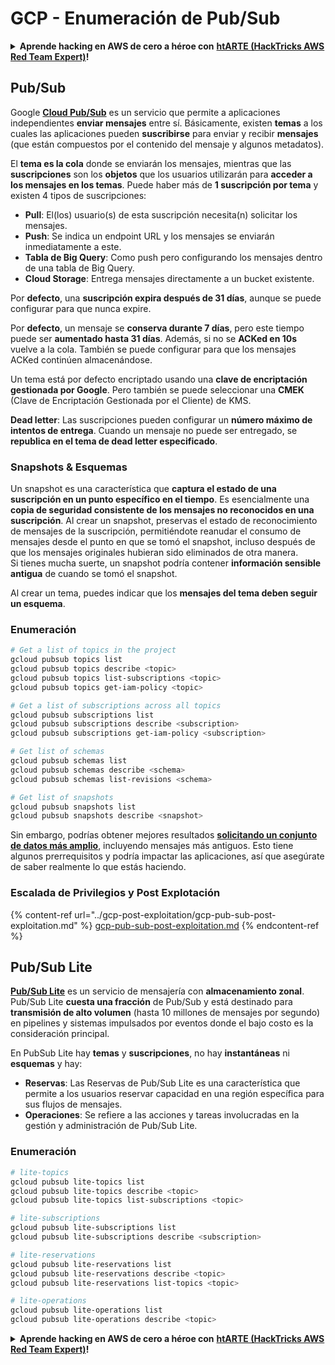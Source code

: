 # GCP - Enumeración de Pub/Sub

<details>

<summary><strong>Aprende hacking en AWS de cero a héroe con</strong> <a href="https://training.hacktricks.xyz/courses/arte"><strong>htARTE (HackTricks AWS Red Team Expert)</strong></a><strong>!</strong></summary>

Otras formas de apoyar a HackTricks:

* Si quieres ver a tu **empresa anunciada en HackTricks** o **descargar HackTricks en PDF**, consulta los [**PLANES DE SUSCRIPCIÓN**](https://github.com/sponsors/carlospolop)!
* Consigue el [**merchandising oficial de PEASS & HackTricks**](https://peass.creator-spring.com)
* Descubre [**La Familia PEASS**](https://opensea.io/collection/the-peass-family), nuestra colección de [**NFTs**](https://opensea.io/collection/the-peass-family) exclusivos
* **Únete al** 💬 [**grupo de Discord**](https://discord.gg/hRep4RUj7f) o al [**grupo de telegram**](https://t.me/peass) o **sígueme** en **Twitter** 🐦 [**@carlospolopm**](https://twitter.com/carlospolopm)**.**
* **Comparte tus trucos de hacking enviando PRs a los repositorios de GitHub de** [**HackTricks**](https://github.com/carlospolop/hacktricks) y [**HackTricks Cloud**](https://github.com/carlospolop/hacktricks-cloud).

</details>

## Pub/Sub <a href="#reviewing-cloud-pubsub" id="reviewing-cloud-pubsub"></a>

Google [**Cloud Pub/Sub**](https://cloud.google.com/pubsub/) es un servicio que permite a aplicaciones independientes **enviar mensajes** entre sí. Básicamente, existen **temas** a los cuales las aplicaciones pueden **suscribirse** para enviar y recibir **mensajes** (que están compuestos por el contenido del mensaje y algunos metadatos).

El **tema es la cola** donde se enviarán los mensajes, mientras que las **suscripciones** son los **objetos** que los usuarios utilizarán para **acceder a los mensajes en los temas**. Puede haber más de **1 suscripción por tema** y existen 4 tipos de suscripciones:

* **Pull**: El(los) usuario(s) de esta suscripción necesita(n) solicitar los mensajes.
* **Push**: Se indica un endpoint URL y los mensajes se enviarán inmediatamente a este.
* **Tabla de Big Query**: Como push pero configurando los mensajes dentro de una tabla de Big Query.
* **Cloud Storage**: Entrega mensajes directamente a un bucket existente.

Por **defecto**, una **suscripción expira después de 31 días**, aunque se puede configurar para que nunca expire.

Por **defecto**, un mensaje se **conserva durante 7 días**, pero este tiempo puede ser **aumentado hasta 31 días**. Además, si no se **ACKed en 10s** vuelve a la cola. También se puede configurar para que los mensajes ACKed continúen almacenándose.

Un tema está por defecto encriptado usando una **clave de encriptación gestionada por Google**. Pero también se puede seleccionar una **CMEK** (Clave de Encriptación Gestionada por el Cliente) de KMS.

**Dead letter**: Las suscripciones pueden configurar un **número máximo de intentos de entrega**. Cuando un mensaje no puede ser entregado, se **republica en el tema de dead letter especificado**.

### Snapshots & Esquemas

Un snapshot es una característica que **captura el estado de una suscripción en un punto específico en el tiempo**. Es esencialmente una **copia de seguridad consistente de los mensajes no reconocidos en una suscripción**. Al crear un snapshot, preservas el estado de reconocimiento de mensajes de la suscripción, permitiéndote reanudar el consumo de mensajes desde el punto en que se tomó el snapshot, incluso después de que los mensajes originales hubieran sido eliminados de otra manera.\
Si tienes mucha suerte, un snapshot podría contener **información sensible antigua** de cuando se tomó el snapshot.

Al crear un tema, puedes indicar que los **mensajes del tema deben seguir un esquema**.

### Enumeración
```bash
# Get a list of topics in the project
gcloud pubsub topics list
gcloud pubsub topics describe <topic>
gcloud pubsub topics list-subscriptions <topic>
gcloud pubsub topics get-iam-policy <topic>

# Get a list of subscriptions across all topics
gcloud pubsub subscriptions list
gcloud pubsub subscriptions describe <subscription>
gcloud pubsub subscriptions get-iam-policy <subscription>

# Get list of schemas
gcloud pubsub schemas list
gcloud pubsub schemas describe <schema>
gcloud pubsub schemas list-revisions <schema>

# Get list of snapshots
gcloud pubsub snapshots list
gcloud pubsub snapshots describe <snapshot>
```
Sin embargo, podrías obtener mejores resultados [**solicitando un conjunto de datos más amplio**](https://cloud.google.com/pubsub/docs/replay-overview), incluyendo mensajes más antiguos. Esto tiene algunos prerrequisitos y podría impactar las aplicaciones, así que asegúrate de saber realmente lo que estás haciendo.

### Escalada de Privilegios y Post Explotación

{% content-ref url="../gcp-post-exploitation/gcp-pub-sub-post-exploitation.md" %}
[gcp-pub-sub-post-exploitation.md](../gcp-post-exploitation/gcp-pub-sub-post-exploitation.md)
{% endcontent-ref %}

## Pub/Sub Lite

[**Pub/Sub Lite**](https://cloud.google.com/pubsub/docs/choosing-pubsub-or-lite) es un servicio de mensajería con **almacenamiento zonal**. Pub/Sub Lite **cuesta una fracción** de Pub/Sub y está destinado para **transmisión de alto volumen** (hasta 10 millones de mensajes por segundo) en pipelines y sistemas impulsados por eventos donde el bajo costo es la consideración principal.

En PubSub Lite hay **temas** y **suscripciones**, no hay **instantáneas** ni **esquemas** y hay:

* **Reservas**: Las Reservas de Pub/Sub Lite es una característica que permite a los usuarios reservar capacidad en una región específica para sus flujos de mensajes.
* **Operaciones**: Se refiere a las acciones y tareas involucradas en la gestión y administración de Pub/Sub Lite.

### Enumeración
```bash
# lite-topics
gcloud pubsub lite-topics list
gcloud pubsub lite-topics describe <topic>
gcloud pubsub lite-topics list-subscriptions <topic>

# lite-subscriptions
gcloud pubsub lite-subscriptions list
gcloud pubsub lite-subscriptions describe <subscription>

# lite-reservations
gcloud pubsub lite-reservations list
gcloud pubsub lite-reservations describe <topic>
gcloud pubsub lite-reservations list-topics <topic>

# lite-operations
gcloud pubsub lite-operations list
gcloud pubsub lite-operations describe <topic>
```
<details>

<summary><strong>Aprende hacking en AWS de cero a héroe con</strong> <a href="https://training.hacktricks.xyz/courses/arte"><strong>htARTE (HackTricks AWS Red Team Expert)</strong></a><strong>!</strong></summary>

Otras formas de apoyar a HackTricks:

* Si quieres ver a tu **empresa anunciada en HackTricks** o **descargar HackTricks en PDF** revisa los [**PLANES DE SUSCRIPCIÓN**](https://github.com/sponsors/carlospolop)!
* Consigue el [**merchandising oficial de PEASS & HackTricks**](https://peass.creator-spring.com)
* Descubre [**La Familia PEASS**](https://opensea.io/collection/the-peass-family), nuestra colección de [**NFTs**](https://opensea.io/collection/the-peass-family) exclusivos
* **Únete al** 💬 [**grupo de Discord**](https://discord.gg/hRep4RUj7f) o al [**grupo de telegram**](https://t.me/peass) o **sigue** a **Twitter** 🐦 [**@carlospolopm**](https://twitter.com/carlospolopm)**.**
* **Comparte tus trucos de hacking enviando PRs a los repositorios de github de** [**HackTricks**](https://github.com/carlospolop/hacktricks) y [**HackTricks Cloud**](https://github.com/carlospolop/hacktricks-cloud).

</details>
